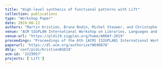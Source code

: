 ```yaml
---
title: "High-level synthesis of functional patterns with Lift"
collection: publications
type: "Workshop Paper"
date: 2019-06-22
authors: "Martin Kristien, Bruno Bodin, Michel Steuwer, and Christophe Dubach"
venue: "ACM SIGPLAN International Workshop on Libraries, Languages and Compilers for Array Programming (ARRAY) @ PLDI"
venue-url: "https://pldi19.sigplan.org/home/ARRAY-2019"
proceedings: "Proceedings of the 6th {ACM} {SIGPLAN} International Workshop on Libraries, Languages and Compilers for Array Programming, ARRAY@PLDI 2019, Phoenix, AZ, USA, June 22, 2019"
paperurl: 'https://dl.acm.org/authorize?N690878'
dblp: 'conf/pldi/KristienBSD19'
acm-id: '3329957'
projects: ['Lift']
---
```


